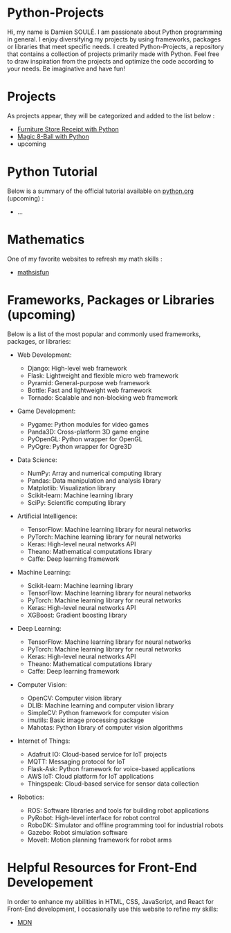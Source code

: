 # Python-Projects

Hi, my name is Damien SOULÉ. I am passionate about Python programming in general. I enjoy diversifying my projects by using frameworks, packages or libraries that meet specific needs. I created Python-Projects, a repository that contains a collection of projects primarily made with Python. Feel free to draw inspiration from the projects and optimize the code according to your needs. Be imaginative and have fun!

# Projects

As projects appear, they will be categorized and added to the list below :

- [Furniture Store Receipt with Python](https://github.com/developpeurpython/python-projects/tree/main/furniture-store-receipt-with-python)
- [Magic 8-Ball with Python](https://github.com/developpeurpython/python-projects/tree/main/magic-8-ball-with-python)
- upcoming
 
# Python Tutorial

Below is a summary of the official tutorial available on [python.org](https://docs.python.org/3/tutorial/index.html) (upcoming) :

- ...

# Mathematics

One of my favorite websites to refresh my math skills :

- [mathsisfun](https://www.mathsisfun.com/)

# Frameworks, Packages or Libraries (upcoming)

Below is a list of the most popular and commonly used frameworks, packages, or libraries:

- Web Development:

  - Django: High-level web framework
  - Flask: Lightweight and flexible micro web framework
  - Pyramid: General-purpose web framework
  - Bottle: Fast and lightweight web framework
  - Tornado: Scalable and non-blocking web framework

- Game Development:

  - Pygame: Python modules for video games
  - Panda3D: Cross-platform 3D game engine
  - PyOpenGL: Python wrapper for OpenGL
  - PyOgre: Python wrapper for Ogre3D

- Data Science:

  - NumPy: Array and numerical computing library
  - Pandas: Data manipulation and analysis library
  - Matplotlib: Visualization library
  - Scikit-learn: Machine learning library
  - SciPy: Scientific computing library

- Artificial Intelligence:

  - TensorFlow: Machine learning library for neural networks
  - PyTorch: Machine learning library for neural networks
  - Keras: High-level neural networks API
  - Theano: Mathematical computations library
  - Caffe: Deep learning framework

- Machine Learning:

  - Scikit-learn: Machine learning library
  - TensorFlow: Machine learning library for neural networks
  - PyTorch: Machine learning library for neural networks
  - Keras: High-level neural networks API
  - XGBoost: Gradient boosting library

- Deep Learning:

  - TensorFlow: Machine learning library for neural networks
  - PyTorch: Machine learning library for neural networks
  - Keras: High-level neural networks API
  - Theano: Mathematical computations library
  - Caffe: Deep learning framework

- Computer Vision:

  - OpenCV: Computer vision library
  - DLIB: Machine learning and computer vision library
  - SimpleCV: Python framework for computer vision
  - imutils: Basic image processing package
  - Mahotas: Python library of computer vision algorithms

- Internet of Things:

  - Adafruit IO: Cloud-based service for IoT projects
  - MQTT: Messaging protocol for IoT
  - Flask-Ask: Python framework for voice-based applications
  - AWS IoT: Cloud platform for IoT applications
  - Thingspeak: Cloud-based service for sensor data collection

- Robotics:

  - ROS: Software libraries and tools for building robot applications
  - PyRobot: High-level interface for robot control
  - RoboDK: Simulator and offline programming tool for industrial robots
  - Gazebo: Robot simulation software
  - MoveIt: Motion planning framework for robot arms

# Helpful Resources for Front-End Developement

In order to enhance my abilities in HTML, CSS, JavaScript, and React for Front-End development, I occasionally use this website to refine my skills:

- [MDN](https://developer.mozilla.org/fr/)
